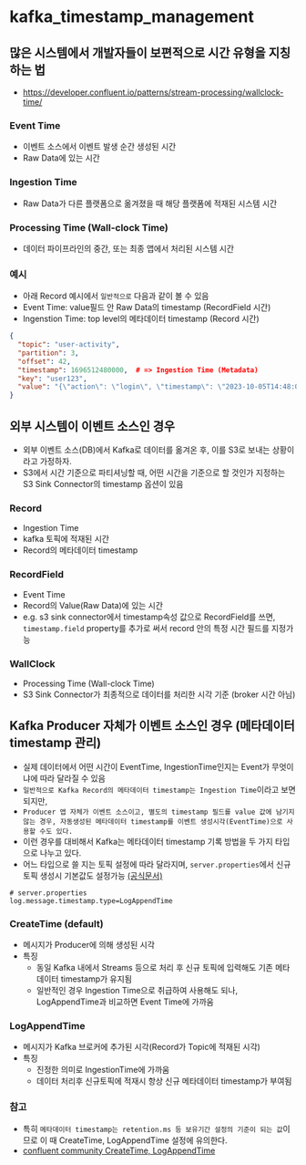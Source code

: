 # kafka_timestamp_management

## 많은 시스템에서 개발자들이 보편적으로 시간 유형을 지칭하는 법

- <https://developer.confluent.io/patterns/stream-processing/wallclock-time/>

### Event Time

- 이벤트 소스에서 이벤트 발생 순간 생성된 시간
- Raw Data에 있는 시간

### Ingestion Time

- Raw Data가 다른 플랫폼으로 옮겨졌을 때 해당 플랫폼에 적재된 시스템 시간

### Processing Time (Wall-clock Time)

- 데이터 파이프라인의 중간, 또는 최종 앱에서 처리된 시스템 시간

### 예시

- 아래 Record 예시에서 `일반적으로` 다음과 같이 볼 수 있음
- Event Time: value필드 안 Raw Data의 timestamp (RecordField 시간)
- Ingenstion Time: top level의 메타데이터 timestamp (Record 시간)

```json
{
  "topic": "user-activity",
  "partition": 3,
  "offset": 42,
  "timestamp": 1696512480000,  # => Ingestion Time (Metadata)
  "key": "user123",
  "value": "{\"action\": \"login\", \"timestamp\": \"2023-10-05T14:48:00Z\"}",  # => Event Time (Rawdata)
}
```

## 외부 시스템이 이벤트 소스인 경우

- 외부 이벤트 소스(DB)에서 Kafka로 데이터를 옮겨온 후, 이를 S3로 보내는 상황이라고 가정하자.
- S3에서 시간 기준으로 파티셔닝할 때, 어떤 시간을 기준으로 할 것인가 지정하는 S3 Sink Connector의 timestamp 옵션이 있음

### Record

- Ingestion Time
- kafka 토픽에 적재된 시간
- Record의 메타데이터 timestamp

### RecordField

- Event Time
- Record의 Value(Raw Data)에 있는 시간
- e.g. s3 sink connector에서 timestamp속성 값으로 RecordField를 쓰면, `timestamp.field` property를 추가로 써서 record 안의 특정 시간 필드를 지정가능

### WallClock

- Processing Time (Wall-clock Time)
- S3 Sink Connector가 최종적으로 데이터를 처리한 시각 기준 (broker 시간 아님)

## Kafka Producer 자체가 이벤트 소스인 경우 (메타데이터 timestamp 관리)

- 실제 데이터에서 어떤 시간이 EventTime, IngestionTime인지는 Event가 무엇이냐에 따라 달라질 수 있음
- `일반적으로 Kafka Record의 메타데이터 timestamp는 Ingestion Time`이라고 보면 되지만,
- `Producer 앱 자체가 이벤트 소스이고, 별도의 timestamp 필드를 value 값에 남기지 않는 경우, 자동생성된 메타데이터 timestamp를 이벤트 생성시각(EventTime)으로 사용할 수도 있다.`
- 이런 경우를 대비해서 Kafka는 메타데이터 timestamp 기록 방법을 두 가지 타입으로 나누고 있다.
- 어느 타입으로 쓸 지는 토픽 설정에 따라 달라지며, `server.properties`에서 신규 토픽 생성시 기본값도 설정가능 [(공식문서)](https://kafka.apache.org/documentation/#brokerconfigs_log.message.timestamp.type)

```properties
# server.properties
log.message.timestamp.type=LogAppendTime
```

### CreateTime (default)

- 메시지가 Producer에 의해 생성된 시각
- 특징
  - 동일 Kafka 내에서 Streams 등으로 처리 후 신규 토픽에 입력해도 기존 메타데이터 timestamp가 유지됨
  - 일반적인 경우 Ingestion Time으로 취급하여 사용해도 되나, LogAppendTime과 비교하면 Event Time에 가까움

### LogAppendTime

- 메시지가 Kafka 브로커에 추가된 시각(Record가 Topic에 적재된 시각)
- 특징
  - 진정한 의미로 IngestionTime에 가까움
  - 데이터 처리후 신규토픽에 적재시 항상 신규 메타데이터 timestamp가 부여됨

### 참고

- 특히 `메타데이터 timestamp는 retention.ms 등 보유기간 설정의 기준이 되는 값`이므로 이 때 CreateTime, LogAppendTime 설정에 유의한다.
- [confluent community CreateTime, LogAppendTime](https://developer.confluent.io/courses/kafka-streams/time-concepts/)
